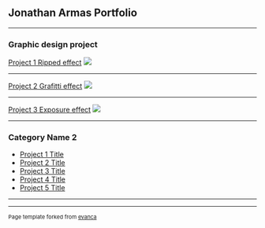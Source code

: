 ## Jonathan Armas Portfolio

---

### Graphic design project 

[Project 1 Ripped effect](/sample_page)
<img src="images/b2lms_W_vo0.png?raw=true"/>

---
[Project 2 Grafitti effect](/pdf/sample_presentation.pdf)
<img src="images/Untitled'1.png?raw=true"/>

---
[Project 3 Exposure effect](http://example.com/)
<img src="images/Q64WE8Xo9bs.png?raw=true"/>

---

### Category Name 2

- [Project 1 Title](http://example.com/)
- [Project 2 Title](http://example.com/)
- [Project 3 Title](http://example.com/)
- [Project 4 Title](http://example.com/)
- [Project 5 Title](http://example.com/)

---




---
<p style="font-size:11px">Page template forked from <a href="https://github.com/evanca/quick-portfolio">evanca</a></p>
<!-- Remove above link if you don't want to attibute -->
